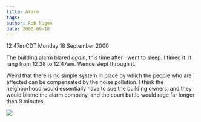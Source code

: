 ```yaml
---
title: Alarm
tags: 
author: Rob Nugen
date: 2000-09-18
---
```


<title></title>
<p class=date>12:47m CDT Monday 18 September 2000

<p>The building alarm blared <em>again</em>, this time after I went to
sleep.  I timed it.  It rang from 12:38 to 12:47am.  Wende slept
through it.

<p>Weird that there is no simple system in place by which the people
who are affected can be compensated by the noise pollution.  I think
the neighborhood would essentially have to sue the building owners,
and they would blame the alarm company, and the court battle would
rage far longer than 9 minutes.

<p><img src='/images/rob/wL-ROB.gif'>

